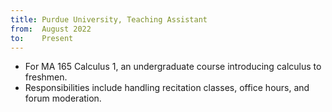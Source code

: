 ```yaml
---
title: Purdue University, Teaching Assistant
from:  August 2022
to:    Present
---
```


* For MA 165 Calculus 1, an undergraduate course introducing calculus to freshmen.
* Responsibilities include handling recitation classes, office hours, and forum moderation.